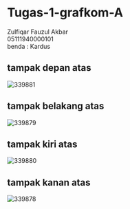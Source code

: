 # Tugas-1-grafkom-A
Zulfiqar Fauzul Akbar <br>
05111940000101 <br>
benda : Kardus
## tampak depan atas
![339881](https://user-images.githubusercontent.com/62832487/134147790-775e60e1-de3e-4ce0-9391-d08c65952ac3.jpg)

## tampak belakang atas
 ![339879](https://user-images.githubusercontent.com/62832487/134147800-a36184d3-3e39-4fea-a9c6-dd9de1266335.jpg)

## tampak kiri atas
![339880](https://user-images.githubusercontent.com/62832487/134147812-6b3e3351-a64b-4f90-94d3-83fe36a6cd82.jpg)

## tampak kanan atas
![339878](https://user-images.githubusercontent.com/62832487/134147823-b2a08187-e367-4afe-b91c-a42e21847eae.jpg)
